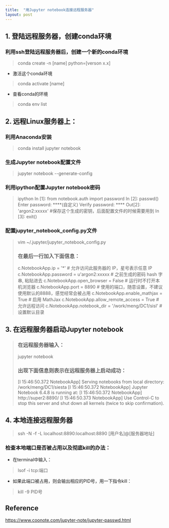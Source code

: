 ```yaml
---
title:  "用Jupyter notebook连接远程服务器"
layout: post
---
```


## 1. 登陆远程服务器，创建conda环境
### 利用ssh登陆远程服务器后，创建一个新的conda环境

> conda create -n [name] python=[verson x.x]

* 激活这个conda环境
> conda activate [name]

* 查看conda的环境
> conda env list

## 2. 远程Linux服务器上：
### 利用Anaconda安装
> conda install jupyter notebook

### 生成Jupyter notebook配置文件
> jupyter notebook --generate-config

### 利用ipython配置Jupyter notebook密码
> ipython
> In [1]: from notebook.auth import password
> In [2]: passwd()
> Enter password:  ****(自定义)
> Verify password: ****
> Out[2]: 'argon2:xxxxx' #保存这个生成的密钥，后面配置文件的时候需要用到
> In [3]: exit()
>

### 配置jupyter_notebook_config.py文件
> vim ~/.jupyter/jupyter_notebook_config.py
>
> ### 在最后一行加入下面信息：
>
> c.NotebookApp.ip = '*' # 允许访问此服务器的 IP，星号表示任意 IP
> c.NotebookApp.password = u'argon2:xxxxx # 之前生成的密码 hash 字串, 粘贴进去
> c.NotebookApp.open_browser = False # 运行时不打开本机浏览器
> c.NotebookApp.port = 8890 # 使用的端口，随意设置，不建议使用默认的8888，感觉经常会被占用
> c.NotebookApp.enable_mathjax = True # 启用 MathJax
> c.NotebookApp.allow_remote_access = True # 允许远程访问
> c.NotebookApp.notebook_dir = '/work/meng/DC1/sisl' # 设置默认目录
>

## 3. 在远程服务器启动Jupyter notebook
> ### 在远程服务器输入：
> jupyter notebook
>  
> ### 出现下面信息则表示在远程服务器上启动成功：
> [I 15:46:50.372 NotebookApp] Serving notebooks from local directory: /work/meng/DC1/siesta
> [I 15:46:50.372 NotebookApp] Jupyter Notebook 6.4.8 is running at:
> [I 15:46:50.372 NotebookApp] http://super2:8890/
> [I 15:46:50.373 NotebookApp] Use Control-C to stop this server and shut down all kernels (twice to skip confirmation).
>

## 4. 本地连接远程服务器
> ssh -N -f -L localhost:8890:localhost:8890 [用户名]@[服务器地址]
>

### 检查本地端口是否被占用以及彻底kill的办法：
* 在terminal中输入：
> lsof -i tcp:端口
>
* 如果此端口被占用，则会输出相应的PID号，用一下指令kill：
> kill -9 PID号
>

## Reference
https://www.coonote.com/jupyter-note/jupyter-passwd.html
